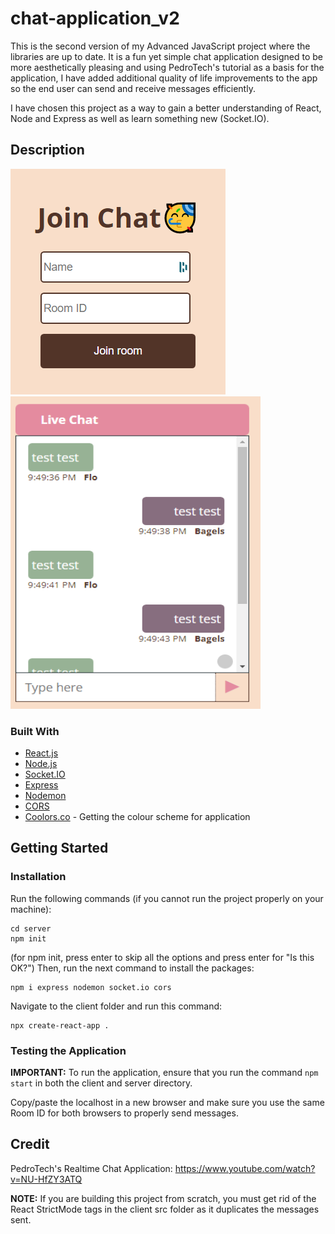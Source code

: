 # chat-application_v2

This is the second version of my Advanced JavaScript project where the libraries are up to date. It is a fun yet simple chat application designed to be more aesthetically pleasing and using PedroTech's tutorial as a basis for the application, I have added additional quality of life improvements to the app so the end user can send and receive messages efficiently. 

I have chosen this project as a way to gain a better understanding of React, Node and Express as well as learn something new (Socket.IO).

## Description
<img src="Screenshot2.PNG" alt="picture of sample chatbox"> 
<img src="ChatScreenshot.PNG" alt="picture of sample chatbox" height="500" width="400"> 

### Built With

* [React.js](https://reactjs.org/)
* [Node.js](https://nodejs.org/en/)
* [Socket.IO](https://socket.io/)
* [Express](https://expressjs.com/)
* [Nodemon](https://www.npmjs.com/package/nodemon)
* [CORS](https://developer.mozilla.org/en-US/docs/Web/HTTP/CORS)
* [Coolors.co](https://coolors.co/) - Getting the colour scheme for application

## Getting Started

### Installation

Run the following commands (if you cannot run the project properly on your machine):
```
cd server
npm init
```
(for npm init, press enter to skip all the options and press enter for "Is this OK?")
Then, run the next command to install the packages:
```
npm i express nodemon socket.io cors
```

Navigate to the client folder and run this command:
```
npx create-react-app .
```

### Testing the Application

**IMPORTANT:** To run the application, ensure that you run the command ```npm start``` in both the client and server directory.

Copy/paste the localhost in a new browser and make sure you use the same Room ID for both browsers to properly send messages.

## Credit 
PedroTech's Realtime Chat Application: https://www.youtube.com/watch?v=NU-HfZY3ATQ

**NOTE:** If you are building this project from scratch, you must get rid of the React StrictMode tags in the client src folder as it duplicates the messages sent.
